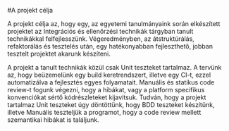 #A projekt célja

A projekt célja az, hogy egy, az egyetemi tanulmányaink során elkészített projektet az Integrációs és ellenőrzési 
technikák tárgyban tanult technikákkal felfejlesszünk. Végeredményben, az átstruktúrálás, refaktorálás és tesztelés 
után, egy hatékonyabban fejleszthető, jobban tesztelt projektet akarunk készíteni.

A projekt a tanult technikák közül csak Unit teszteket tartalmaz. A tervünk az, hogy beüzemelünk egy build 
keretrendszert, illetve egy CI-t, ezzel automatizálva a fejlesztés egyes folyamatait. Manuális és statikus code review-t
fogunk végezni, hogy a hibákat, vagy a platform specifikus konvenciókat sértő kódrészleteket kijavítsuk. Tudván, hogy a 
projekt tartalmaz Unit teszteket úgy döntöttünk, hogy BDD teszteket készítünk, illetve Manuális teszteljük a programot, 
hogy a code review mellett szemantikai hibákat is találjunk.
